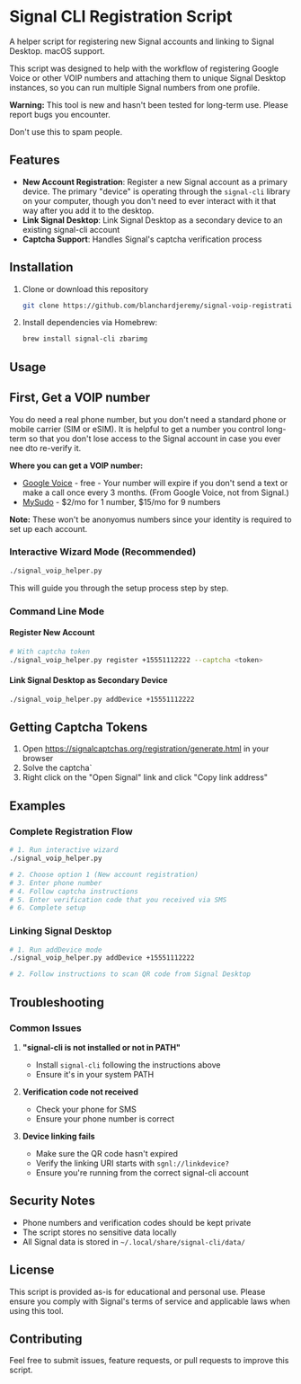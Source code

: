 # Signal CLI Registration Script

A helper script for registering new Signal accounts and linking to Signal Desktop. macOS support.

This script was designed to help with the workflow of registering Google Voice or other VOIP numbers and attaching them to unique Signal Desktop instances, so you can run multiple Signal numbers from one profile.

**Warning:** This tool is new and hasn't been tested for long-term use. Please report bugs you encounter.

Don't use this to spam people.

## Features

- **New Account Registration**: Register a new Signal account as a primary device. The primary "device" is operating through the `signal-cli` library on your computer, though you don't need to ever interact with it that way after you add it to the desktop.
- **Link Signal Desktop**: Link Signal Desktop as a secondary device to an existing signal-cli account
- **Captcha Support**: Handles Signal's captcha verification process

## Installation

1. Clone or download this repository

   ```bash
   git clone https://github.com/blanchardjeremy/signal-voip-registration-helper
   ```

2. Install dependencies via Homebrew:

   ```bash
   brew install signal-cli zbarimg
   ```

## Usage

## First, Get a VOIP number

You do need a real phone number, but you don't need a standard phone or mobile carrier (SIM or eSIM). It is helpful to get a number you control long-term so that you don't lose access to the Signal account in case you ever nee dto re-verify it.

**Where you can get a VOIP number:**

- [Google Voice](https://workspace.google.com/products/voice/) - free - Your number will expire if you don't send a text or make a call once every 3 months. (From Google Voice, not from Signal.)
- [MySudo](https://anonyome.com/individuals/mysudo/) - $2/mo for 1 number, $15/mo for 9 numbers

**Note:** These won't be anonyomus numbers since your identity is required to set up each account.

### Interactive Wizard Mode (Recommended)

```bash
./signal_voip_helper.py
```

This will guide you through the setup process step by step.

### Command Line Mode

#### Register New Account

```bash
# With captcha token
./signal_voip_helper.py register +15551112222 --captcha <token>
```

#### Link Signal Desktop as Secondary Device

```bash
./signal_voip_helper.py addDevice +15551112222
```

## Getting Captcha Tokens

1. Open <https://signalcaptchas.org/registration/generate.html> in your browser
2. Solve the captcha`
3. Right click on the "Open Signal" link and click "Copy link address"

## Examples

### Complete Registration Flow

```bash
# 1. Run interactive wizard
./signal_voip_helper.py

# 2. Choose option 1 (New account registration)
# 3. Enter phone number
# 4. Follow captcha instructions
# 5. Enter verification code that you received via SMS
# 6. Complete setup
```

### Linking Signal Desktop

```bash
# 1. Run addDevice mode
./signal_voip_helper.py addDevice +15551112222

# 2. Follow instructions to scan QR code from Signal Desktop
```

## Troubleshooting

### Common Issues

1. **"signal-cli is not installed or not in PATH"**
   - Install `signal-cli` following the instructions above
   - Ensure it's in your system PATH

2. **Verification code not received**
   - Check your phone for SMS
   - Ensure your phone number is correct

3. **Device linking fails**
   - Make sure the QR code hasn't expired
   - Verify the linking URI starts with `sgnl://linkdevice?`
   - Ensure you're running from the correct signal-cli account

## Security Notes

- Phone numbers and verification codes should be kept private
- The script stores no sensitive data locally
- All Signal data is stored in `~/.local/share/signal-cli/data/`

## License

This script is provided as-is for educational and personal use. Please ensure you comply with Signal's terms of service and applicable laws when using this tool.

## Contributing

Feel free to submit issues, feature requests, or pull requests to improve this script.
